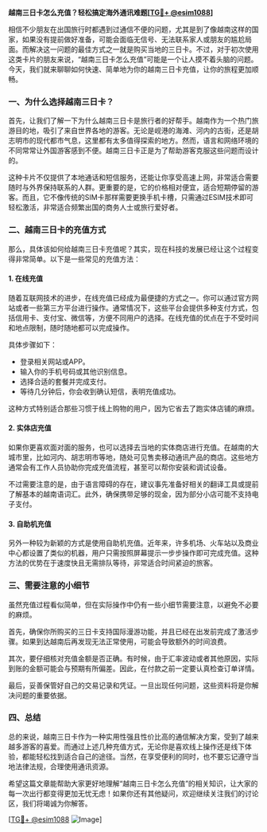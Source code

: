 **越南三日卡怎么充值？轻松搞定海外通讯难题[[TG💪+ @esim1088](https://t.me/s/esim1088)]**

相信不少朋友在出国旅行时都遇到过通信不便的问题，尤其是到了像越南这样的国家，如果没有提前做好准备，可能会面临无信号、无法联系家人或朋友的尴尬局面。而解决这一问题的最佳方式之一就是购买当地的三日卡。不过，对于初次使用这类卡片的朋友来说，“越南三日卡怎么充值”可能是一个让人摸不着头脑的问题。今天，我们就来聊聊如何快速、简单地为你的越南三日卡充值，让你的旅程更加顺畅。

### 一、为什么选择越南三日卡？

首先，让我们了解一下为什么越南三日卡是旅行者的好帮手。越南作为一个热门旅游目的地，吸引了来自世界各地的游客。无论是岘港的海滩、河内的古街，还是胡志明市的现代都市气息，这里都有太多值得探索的地方。然而，语言和网络环境的不同常常让外国游客感到不便。越南三日卡正是为了帮助游客克服这些问题而设计的。

这种卡片不仅提供了本地通话和短信服务，还能让你享受高速上网，非常适合需要随时与外界保持联系的人群。更重要的是，它的价格相对便宜，适合短期停留的游客。而且，它不像传统的SIM卡那样需要更换手机卡槽，只需通过ESIM技术即可轻松激活，非常适合频繁出国的商务人士或旅行爱好者。

### 二、越南三日卡的充值方式

那么，具体该如何给越南三日卡充值呢？其实，现在科技的发展已经让这个过程变得非常简单。以下是一些常见的充值方法：

#### 1. 在线充值

随着互联网技术的进步，在线充值已经成为最便捷的方式之一。你可以通过官方网站或者一些第三方平台进行操作。通常情况下，这些平台会提供多种支付方式，包括信用卡、支付宝、微信等，方便不同用户的选择。在线充值的优点在于不受时间和地点限制，随时随地都可以完成操作。

具体步骤如下：
- 登录相关网站或APP。
- 输入你的手机号码或其他识别信息。
- 选择合适的套餐并完成支付。
- 等待几分钟后，你会收到确认短信，表明充值成功。

这种方式特别适合那些习惯于线上购物的用户，因为它省去了跑实体店铺的麻烦。

#### 2. 实体店充值

如果你更喜欢面对面的服务，也可以选择去当地的实体商店进行充值。在越南的大城市里，比如河内、胡志明市等地，随处可见售卖移动通讯产品的商店。这些地方通常会有工作人员协助你完成充值流程，甚至可以帮你安装和调试设备。

不过需要注意的是，由于语言障碍的存在，建议事先准备好相关的翻译工具或提前了解基本的越南语词汇。此外，确保携带足够的现金，因为部分小店可能不支持电子支付。

#### 3. 自助机充值

另外一种较为新颖的方式是使用自助机充值。近年来，许多机场、火车站以及商业中心都设置了类似的机器，用户只需按照屏幕提示一步步操作即可完成充值。这种方法的优势在于速度快且无需排队等待，非常适合时间紧迫的旅客。

### 三、需要注意的小细节

虽然充值过程看似简单，但在实际操作中仍有一些小细节需要注意，以避免不必要的麻烦。

首先，确保你所购买的三日卡支持国际漫游功能，并且已经在出发前完成了激活步骤。如果到达越南后再发现无法正常使用，可能会导致额外的时间浪费。

其次，要仔细核对充值金额是否正确。有时候，由于汇率波动或者其他原因，实际到账的金额可能会与预期有所偏差。因此，在付款之前一定要认真检查订单详情。

最后，妥善保管好自己的交易记录和凭证。一旦出现任何问题，这些资料将是你解决问题的重要依据。

### 四、总结

总的来说，越南三日卡作为一种实用性强且性价比高的通信解决方案，受到了越来越多游客的喜爱。而通过上述几种充值方式，无论你是喜欢线上操作还是线下体验，都能轻松找到适合自己的途径。当然，在享受便利的同时，也不要忘记遵守当地法律法规，合理使用通讯资源。

希望这篇文章能帮助大家更好地理解“越南三日卡怎么充值”的相关知识，让大家的每一次出行都变得更加无忧无虑！如果你还有其他疑问，欢迎继续关注我们的讨论区，我们将竭诚为你解答。

[[TG💪+ @esim1088](https://t.me/s/esim1088) ![Image](https://i.postimg.cc/4NQfJmqS/Snipaste-2025-05-13-00-14-12.png)]
